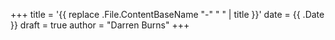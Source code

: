 +++
title = '{{ replace .File.ContentBaseName "-" " " | title }}'
date = {{ .Date }}
draft = true
author = "Darren Burns"
+++
